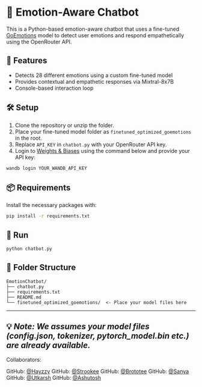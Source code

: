 # 🤖 Emotion-Aware Chatbot

This is a Python-based emotion-aware chatbot that uses a fine-tuned [GoEmotions](https://github.com/google-research/google-research/tree/master/goemotions) model to detect user emotions and respond empathetically using the OpenRouter API.

## 🚀 Features

- Detects 28 different emotions using a custom fine-tuned model
- Provides contextual and empathetic responses via Mixtral-8x7B
- Console-based interaction loop

## 🛠️ Setup

1. Clone the repository or unzip the folder.
2. Place your fine-tuned model folder as `finetuned_optimized_goemotions` in the root.
3. Replace `API_KEY` in `chatbot.py` with your OpenRouter API key.
4. Login to [Weights & Biases](https://wandb.ai/) using the command below and provide your API key:

```bash
wandb login YOUR_WANDB_API_KEY
```

## 📦 Requirements

Install the necessary packages with:

```bash
pip install -r requirements.txt
```

## 🧪 Run

```bash
python chatbot.py
```

## 📂 Folder Structure

```
EmotionChatbot/
├── chatbot.py
├── requirements.txt
├── README.md
└── finetuned_optimized_goemotions/  <- Place your model files here
```

---

💡 *Note: We assumes your model files (config.json, tokenizer, pytorch_model.bin etc.) are already available.*
---

Collaborators:

GitHub: [@Hayzzy](https://github.com/Hayzzy)
GitHub: [@Strookee](https://github.com/Strookee)
GitHub: [@Brototee](https://github.com/Brototee)
GitHub: [@Sanya](https://github.com/sanyasingh09)
GitHub: [@Utkarsh](https://github.com/Utkarsh-Jha171)
GitHub: [@Ashutosh](https://github.com/LegendarySlayer)
